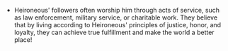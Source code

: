 - Heironeous' followers often worship him through acts of service, such as law
  enforcement, military service, or charitable work. They believe that
  by living according to Heironeous' principles of justice, honor, and
  loyalty, they can achieve true fulfillment and make the world a
  better place!